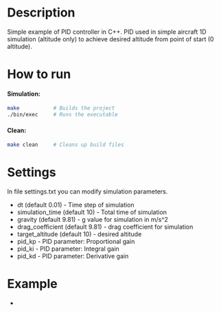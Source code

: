 # Description
Simple example of PID controller in C++.
PID used in simple aircraft 1D simulation (altitude only) to achieve desired altitude from point of start (0 altitude).

# How to run
#### Simulation:
```bash
make           # Builds the project
./bin/exec     # Runs the executable
```

#### Clean:
```bash
make clean     # Cleans up build files
```
# Settings
In file settings.txt you can modify simulation parameters.
- dt (default 0.01) - Time step of simulation
- simulation_time (default 10) - Total time of simulation
- gravity (default 9.81) - g value for simulation in m/s^2
- drag_coefficient (default 9.81) - drag coefficient for simulation
- target_altitude (default 10) - desired altitude
- pid_kp - PID parameter: Proportional gain
- pid_ki - PID parameter: Integral gain
- pid_kd - PID parameter: Derivative gain

# Example 
-